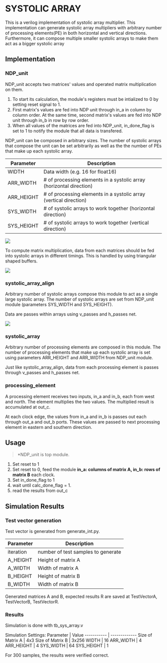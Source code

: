 # SYSTOLIC ARRAY

This is a verilog implementation of systolic array multiplier. This implementation can generate systolic array multipliers with arbitrary number of processing elements(PE) in both horizontal and vertical directions. Furthermore, it can compose multiple smaller systolic arrays to make them act as a bigger systolic array

## Implementation

### NDP_unit

NDP_unit accepts two matrices' values and operated matrix multiplication on them. 
1. To start its calculation, the module's registers must be intialized to 0 by setting reset signal to 1. 
2. First matrix's values are fed into NDP unit through in_a in column by column order. At the same time, second matrix's values are fed into NDP unit through in_b in row by row order. 
3. When all values of the matrices are fed into NDP_unit, in_done_flag is set to 1 to notify the module that all data is transfered.

NDP_unit can be composed in arbitrary sizes. The number of systolic arrays that compose the unit can be set arbitrarily as well as the the number of PEs that make up each systolic array.

Parameter  | Description
----------- | -------------
WIDTH | Data width (e.g. 16 for float16)
ARR_WIDTH | # of processing elements in a systolic array (horizontal direction)
ARR_HEIGHT | # of processing elements in a systolic array (vertical direction)
SYS_WIDTH | # of systolic arrays to work together (horizontal direction)
SYS_HEIGHT | # of systolic arrays to work together (vertical direction)

<img src= "https://github.com/bloominho/systolic_array/blob/main/pic/SYS_ARRAY.png">


To compute matrix multiplication, data from each matrices should be fed into systolic arrays in different timings. This is handled by using triangular shaped buffers.

<img src= "https://github.com/bloominho/systolic_array/blob/main/pic/Systolic_Array_Buffer.png">


### systolic_array_align

Arbitrary number of systolic arrays compose this module to act as a single large systolic array. The number of systolic arrays are set from NDP_unit module (parameters SYS_WIDTH and SYS_HEIGHT).

Data are passes within arrays using v_passes and h_passes net.

<img src= "https://github.com/bloominho/systolic_array/blob/main/pic/systolic_array_dataflow.png">

### systolic_array

Arbitrary number of processing elements are composed in this module. The number of processing elements that make up each systolic array is set using parameters ARR_HEIGHT and ARR_WIDTH from NDP_unit module. 

Just like systolic_array_align, data from each processing element is passes through v_passes and h_passes net.

### processing_element

A processing element receives two inputs, in_a and in_b, each from west and north. The element multiplies the two values. The multiplied result is accumulated at out_c.

At each clock edge, the values from in_a and in_b is passes out each through out_a and out_b ports. These values are passed to next processing element in eastern and southern direction.


## Usage
> *NDP_unit is top module.

1. Set reset to 1
2. Set reset to 0, feed the module **in_a: columns of matrix A, in_b: rows of matrix B** each clock.
3. Set in_done_flag to 1
4. wait until calc_done_flag = 1.
5. read the results from out_c

## Simulation Results

### Test vector generation
Test vector is generated from generate_int.py.

Parameter  | Description
----------- | -------------
iteration | number of test samples to generate
A_HEIGHT | Height of matrix A
A_WIDTH | Width of matrix A
B_HEIGHT | Height of matrix B
B_WIDTH | Width of matrix B

Generated matrices A and B, expected results R are saved at TestVectorA, TestVectorB, TestVectorR.

### Results

Simulation is done with tb_sys_array.v

Simulation Settings:
Parameter  | Value
----------- | -------------
Size of Matrix A | 4x3
Size of Matrix B | 3x256
WIDTH | 16
ARR_WIDTH | 4
ARR_HEIGHT | 4
SYS_WIDTH | 64
SYS_HEIGHT | 1

For 300 samples, the results were verified correct.